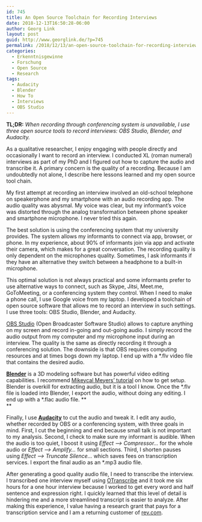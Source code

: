 ```yaml
---
id: 745
title: An Open Source Toolchain for Recording Interviews
date: 2018-12-13T16:50:28-06:00
author: Georg Link
layout: post
guid: http://www.georglink.de/?p=745
permalink: /2018/12/13/an-open-source-toolchain-for-recording-interviews--745
categories:
  - Erkenntnisgewinne
  - Forschung
  - Open Source
  - Research
tags:
  - Audacity
  - Blender
  - How To
  - Interviews
  - OBS Studio
---
```

**TL;DR:** _When recording through conferencing system is unavailable, I use three open source tools to record interviews: OBS Studio, Blender, and Audacity._  


As a qualitative researcher, I enjoy engaging with people directly and occasionally I want to record an interview. I conducted XL (roman numeral) interviews as part of my PhD and I figured out how to capture the audio and transcribe it. A primary concern is the quality of a recording. Because I am undoubtedly not alone, I describe here lessons learned and my open source tool chain.  


My first attempt at recording an interview involved an old-school telephone on speakerphone and my smartphone with an audio recording app. The audio quality was abysmal. My voice was clear, but my informant’s voice was distorted through the analog transformation between phone speaker and smartphone microphone. I never tried this again.  


The best solution is using the conferencing system that my university provides. The system allows my informants to connect via app, browser, or phone. In my experience, about 90% of informants join via app and activate their camera, which makes for a great conversation. The recording quality is only dependent on the microphones quality. Sometimes, I ask informants if they have an alternative they switch between a headphone to a built-in microphone.  


This optimal solution is not always practical and some informants prefer to use alternative ways to connect, such as Skype, Jitsi, Meet.me, GoToMeeting, or a conferencing system they control. When I need to make a phone call, I use Google voice from my laptop. I developed a toolchain of open source software that allows me to record an interview in such settings. I use three tools: OBS Studio, Blender, and Audacity.  


[OBS Studio](https://obsproject.com/) (Open Broadcaster Software Studio) allows to capture anything on my screen and record in-going and out-going audio. I simply record the audio output from my computer and my microphone input during an interview. The quality is the same as directly recording it through a conferencing solution. The downside is that OBS requires computing resources and at times bogs down my laptop. I end up with a *.flv video file that contains the desired audio.  


[**Blender**](https://www.blender.org/) is a 3D modeling software but has powerful video editing capabilities. I recommend [Mikeycal Meyers’ tutorial](https://www.youtube.com/playlist?list=PLjyuVPBuorqIhlqZtoIvnAVQ3x18sNev4) on how to get setup. Blender is overkill for extracting audio, but it is a tool I know. Once the \*.flv file is loaded into Blender, I export the audio, without doing any editing. I end up with a \*.flac audio file. **  
** 

Finally, I use [**Audacity**](https://www.audacityteam.org/) to cut the audio and tweak it. I edit any audio, whether recorded by OBS or a conferencing system, with three goals in mind. First, I cut the beginning and end because small talk is not important to my analysis. Second, I check to make sure my informant is audible. When the audio is too quiet, I boost it using _Effect &#8211;> Compressor…_ for the whole audio or _Effect &#8211;> Amplify…_ for small sections. Third, I shorten pauses using _Effect &#8211;> Truncate Silence…_ which saves fees on transcription services. I export the final audio as an *.mp3 audio file.  


After generating a good quality audio file, I need to transcribe the interview. I transcribed one interview myself using [OTranscribe](https://otranscribe.com/) and it took me six hours for a one hour interview because I worked to get every word and half sentence and expression right. I quickly learned that this level of detail is hindering me and a more streamlined transcript is easier to analyze. After making this experience, I value having a research grant that pays for a transcription service and I am a returning customer of [rev.com](https://www.rev.com/).